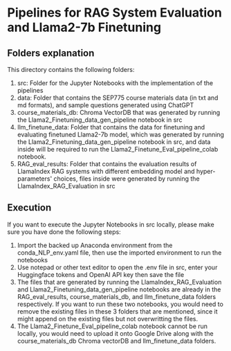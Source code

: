 # Pipelines for RAG System Evaluation and Llama2-7b Finetuning 

## Folders explanation
This directory contains the following folders:
 1. src: Folder for the Jupyter Notebooks with the implementation of the pipelines
 2. data: Folder that contains the SEP775 course materials data (in txt and md formats), and sample questions generated using ChatGPT
 3. course\_materials\_db: Chroma VectorDB that was generated by running the Llama2_Finetuning_data_gen_pipeline notebook in src
 4. llm_finetune_data: Folder that contains the data for finetuning and evaluating finetuned Llama2-7b model, which was generated by running the Llama2_Finetuning_data_gen_pipeline
 notebook in src, and data inside will be required to run the Llama2_Finetune_Eval_pipeline_colab notebook.
 5. RAG_eval_results: Folder that contains the evaluation results of LlamaIndex RAG systems with different embedding model and hyper-parameters' choices, files inside were 
 generated by running the LlamaIndex_RAG_Evaluation in src 

## Execution
If you want to execute the Jupyter Notebooks in src locally, please make sure you have done the following steps:
 1. Import the backed up Anaconda environment from the conda_NLP_env.yaml file, then use the imported environment to run the notebooks
 2. Use notepad or other text editor to open the .env file in src, enter your Huggingface tokens and OpenAI API key then save the file
 3. The files that are generated by running the LlamaIndex_RAG_Evaluation and Llama2_Finetuning_data_gen_pipeline notebooks are already in the RAG_eval_results, 
 course\_materials\_db, and llm_finetune_data folders respectively. If you want to run these two notebooks, you would need to remove the existing files in these 3 folders 
 that are mentioned, since it might append on the existing files but not overwritting the files.
 4. The Llama2_Finetune_Eval_pipeline_colab notebook cannot be run locally, you would need to upload it onto Google Drive along with the course\_materials\_db Chroma vectorDB 
 and llm_finetune_data folders.